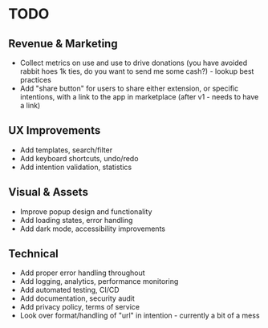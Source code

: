 # TODO

## Revenue & Marketing

- Collect metrics on use and use to drive donations (you have avoided rabbit hoes 1k ties, do you want to send me some cash?) - lookup best practices
- Add "share button" for users to share either extension, or specific intentions, with a link to the app in marketplace (after v1 - needs to have a link)

## UX Improvements

- Add templates, search/filter
- Add keyboard shortcuts, undo/redo
- Add intention validation, statistics

## Visual & Assets

- Improve popup design and functionality
- Add loading states, error handling
- Add dark mode, accessibility improvements

## Technical

- Add proper error handling throughout
- Add logging, analytics, performance monitoring
- Add automated testing, CI/CD
- Add documentation, security audit
- Add privacy policy, terms of service
- Look over format/handling of "url" in intention - currently a bit of a mess
